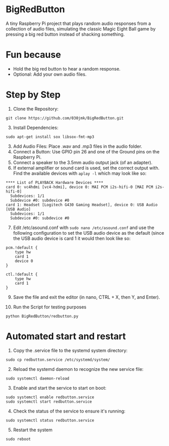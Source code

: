 # BigRedButton
A tiny Raspberry Pi project that plays random audio responses from a collection of audio files, simulating the classic Magic Eight Ball game by pressing a big red button instead of shacking something.


# Fun because
- Hold the big red button to hear a random response.
- Optional: Add your own audio files.

# Step by Step
1. Clone the Repository:
```
git clone https://github.com/030jmk/BigRedButton.git
```
3. Install Dependencies:
```
sudo apt-get install sox libsox-fmt-mp3
```
3. Add Audio Files: Place .wav and .mp3 files in the audio folder.
4. Connect a Button: Use GPIO pin 26 and one of the Ground pins on the Raspberry Pi.
5. Connect a speaker to the 3.5mm audio output jack (of an adapter).
6. If external amplifier or sound card is used, set the correct output with. Find the available devices with `aplay -l` which may look like so:
```
**** List of PLAYBACK Hardware Devices ****
card 0: vc4hdmi [vc4-hdmi], device 0: MAI PCM i2s-hifi-0 [MAI PCM i2s-hifi-0]
  Subdevices: 1/1
  Subdevice #0: subdevice #0
card 1: Headset [Logitech G430 Gaming Headset], device 0: USB Audio [USB Audio]
  Subdevices: 1/1
  Subdevice #0: subdevice #0
```
7. Edit /etc/asound.conf with `sudo nano /etc/asound.conf` and use the following configuration to set the USB audio device as the default (since the USB audio device is card 1 it would then look like so:
```
pcm.!default {
    type hw
    card 1
    device 0
}

ctl.!default {
    type hw
    card 1
}
```
9. Save the file and exit the editor (in nano, CTRL + X, then Y, and Enter).

8. Run the Script for testing purposes
```
python BigRedButton/redbutton.py
```


# Automated start and restart
1. Copy the .service file to the systemd system directory:
```
sudo cp redbutton.service /etc/systemd/system/
```
2. Reload the systemd daemon to recognize the new service file:
```
sudo systemctl daemon-reload
```
3. Enable and start the service to start on boot:
```
sudo systemctl enable redbutton.service
sudo systemctl start redbutton.service

```
4. Check the status of the service to ensure it's running:
```
sudo systemctl status redbutton.service
```
5. Restart the system
```
sudo reboot
```

